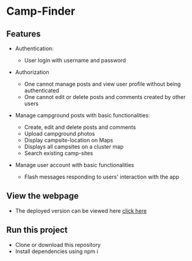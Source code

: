 # Camp-Finder

## Features
* Authentication:
  - User login with username and password

* Authorization
  - One cannot manage posts and view user profile without being authenticated
  - One cannot edit or delete posts and comments created by other users

* Manage campground posts with basic functionalities:

  - Create, edit and delete posts and comments
  - Upload campground photos
  - Display campsite-location on Maps
  - Displays all campsites on a cluster map
  - Search existing camp-sites

* Manage user account with basic functionalities

  - Flash messages responding to users' interaction with the app
## View the webpage
* The deployed version can be viewed here [click here](https://guarded-sierra-09447.herokuapp.com/)
## Run this project
* Clone or download this repository
* Install dependencies using npm i

